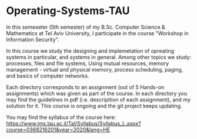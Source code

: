 # Operating-Systems-TAU
In this semeseter (5th semester) of my B.Sc. Computer Science & Mathematics at Tel Aviv University, I participate in the course "Workshop in Information Security".

In this course we study the designing and implemetation of opreating systems in particular, and systems in general.
Among other topics we study: processes, files and file systems, Using mutual resources, memory management - virtual and physical memory, process scheduling, paging, and basics of computer networks.

Each directory corresponds to an assignment (out of 5 Hands-on assignments) which was given as part of the course.
In each directory you may find the guidelines in pdf (i.e. descripition of each assignment), and my solution for it.
This course is ongoing and the git project keeps updating.


You may find the syllabus of the course here:
https://www.ims.tau.ac.il/Tal/Syllabus/Syllabus_L.aspx?course=0368216201&year=2020&lang=HE


